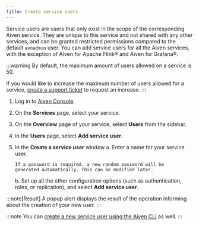 ```yaml
---
title: Create service users
---
```


Service users are users that only exist in the scope of the
corresponding Aiven service. They are unique to this service and not
shared with any other services, and can be granted restricted
permissions compared to the default `avnadmin` user. You can add service
users for all the Aiven services, with the exception of Aiven for Apache
Flink® and Aiven for Grafana®.

:::warning
By default, the maximum amount of users allowed on a service is 50.

If you would like to increase the maximum number of users allowed for a
service,
[create a support ticket](/docs/platform/howto/project-support-center) to request an increase.
:::

1.  Log in to [Aiven Console](https://console.aiven.io/).
2.  On the **Services** page, select your service.
3.  On the **Overview** page of your service, select **Users** from the
    sidebar.
4.  In the **Users** page, select **Add service user**.
5.  In the **Create a service user** window
    a.  Enter a name for your service user.

        If a password is required, a new random password will be
        generated automatically. This can be modified later.

    b.  Set up all the other configuration options (such as
        authentication, roles, or replication), and select **Add service
        user**.

:::note[Result]
A popup alert displays the result of the operation informing about the
creation of your new user.
:::

:::note
You can
[create a new service user using the Aiven CLI](/docs/tools/cli/service/user#avn-service-user-create) as well.
:::
